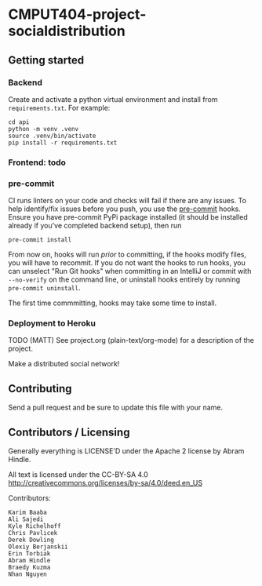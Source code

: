 # CMPUT404-project-socialdistribution

## Getting started


### Backend
Create and activate a python virtual environment and install from `requirements.txt`. For example:
```shell
cd api
python -m venv .venv
source .venv/bin/activate
pip install -r requirements.txt
```

### Frontend: todo

### pre-commit
CI runs linters on your code and checks will fail if there are any issues. To help identify/fix issues before you push, you use the [pre-commit](https://pre-commit.com/) hooks. Ensure you have pre-commit PyPi package installed (it should be installed already if you've completed backend setup), then run
```shell
pre-commit install
```
From now on, hooks will run _prior_ to committing, if the hooks modify files, you will have to recommit. If you do not want the hooks to run hooks, you can unselect "Run Git hooks" when committing in an IntelliJ or commit with `--no-verify` on the command line, or uninstall hooks entirely by running `pre-commit uninstall`.

The first time commmitting, hooks may take some time to install.
### Deployment to Heroku

TODO (MATT)
See project.org (plain-text/org-mode) for a description of the project.

Make a distributed social network!

## Contributing

Send a pull request and be sure to update this file with your name.

## Contributors / Licensing

Generally everything is LICENSE'D under the Apache 2 license by Abram Hindle.

All text is licensed under the CC-BY-SA 4.0 http://creativecommons.org/licenses/by-sa/4.0/deed.en_US

Contributors:

    Karim Baaba
    Ali Sajedi
    Kyle Richelhoff
    Chris Pavlicek
    Derek Dowling
    Olexiy Berjanskii
    Erin Torbiak
    Abram Hindle
    Braedy Kuzma
    Nhan Nguyen
